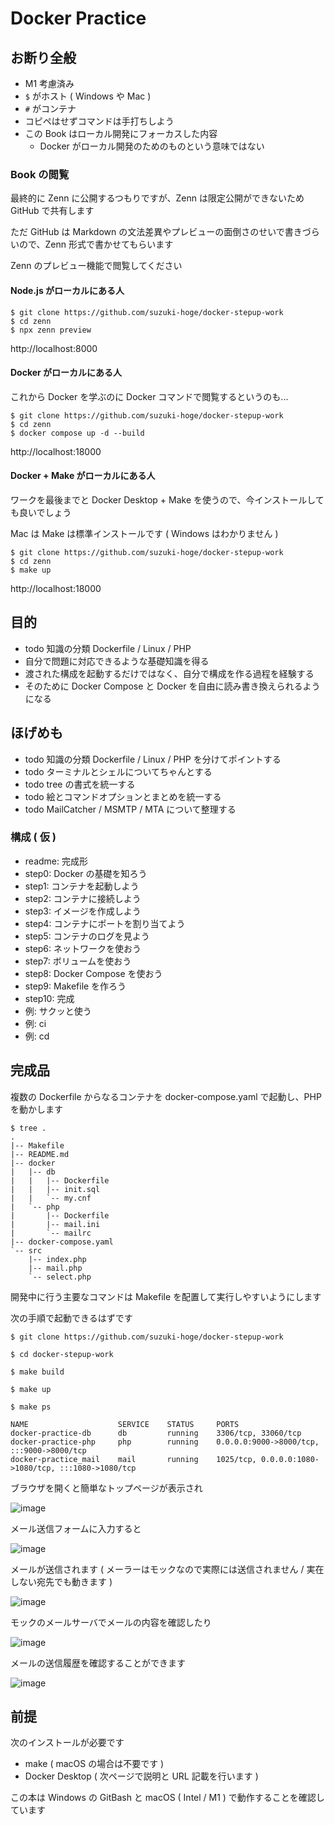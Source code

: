 # Docker Practice
## お断り全般
- M1 考慮済み
- `$` がホスト ( Windows や Mac )
- `#` がコンテナ
- コピペはせずコマンドは手打ちしよう
- この Book はローカル開発にフォーカスした内容
  - Docker がローカル開発のためのものという意味ではない

### Book の閲覧
最終的に Zenn に公開するつもりですが、Zenn は限定公開ができないため GitHub で共有します

ただ GitHub は Markdown の文法差異やプレビューの面倒さのせいで書きづらいので、Zenn 形式で書かせてもらいます

Zenn のプレビュー機能で閲覧してください

#### Node.js がローカルにある人
```
$ git clone https://github.com/suzuki-hoge/docker-stepup-work
$ cd zenn
$ npx zenn preview
```

http://localhost:8000

#### Docker がローカルにある人
これから Docker を学ぶのに Docker コマンドで閲覧するというのも...

```
$ git clone https://github.com/suzuki-hoge/docker-stepup-work
$ cd zenn
$ docker compose up -d --build
```

http://localhost:18000

#### Docker + Make がローカルにある人
ワークを最後までと Docker Desktop + Make を使うので、今インストールしても良いでしょう

Mac は Make は標準インストールです ( Windows はわかりません )

```
$ git clone https://github.com/suzuki-hoge/docker-stepup-work
$ cd zenn
$ make up
```

http://localhost:18000

## 目的
- todo 知識の分類 Dockerfile / Linux / PHP
- 自分で問題に対応できるような基礎知識を得る
- 渡された構成を起動するだけではなく、自分で構成を作る過程を経験する
- そのために Docker Compose と Docker を自由に読み書き換えられるようになる

## ほげめも
- todo 知識の分類 Dockerfile / Linux / PHP を分けてポイントする
- todo ターミナルとシェルについてちゃんとする
- todo tree の書式を統一する
- todo 絵とコマンドオプションとまとめを統一する
- todo MailCatcher / MSMTP / MTA について整理する

### 構成 ( 仮 )
- readme: 完成形
- step0: Docker の基礎を知ろう
- step1: コンテナを起動しよう
- step2: コンテナに接続しよう
- step3: イメージを作成しよう
- step4: コンテナにポートを割り当てよう
- step5: コンテナのログを見よう
- step6: ネットワークを使おう
- step7: ボリュームを使おう
- step8: Docker Compose を使おう
- step9: Makefile を作ろう
- step10: 完成
- 例: サクッと使う
- 例: ci
- 例: cd

## 完成品
複数の Dockerfile からなるコンテナを docker-compose.yaml で起動し、PHP を動かします

```
$ tree .
.
|-- Makefile
|-- README.md
|-- docker
|   |-- db
|   |   |-- Dockerfile
|   |   |-- init.sql
|   |   `-- my.cnf
|   `-- php
|       |-- Dockerfile
|       |-- mail.ini
|       `-- mailrc
|-- docker-compose.yaml
`-- src
    |-- index.php
    |-- mail.php
    `-- select.php
```

開発中に行う主要なコマンドは Makefile を配置して実行しやすいようにします

次の手順で起動できるはずです

```
$ git clone https://github.com/suzuki-hoge/docker-stepup-work

$ cd docker-stepup-work

$ make build

$ make up

$ make ps

NAME                    SERVICE    STATUS     PORTS
docker-practice-db      db         running    3306/tcp, 33060/tcp
docker-practice-php     php        running    0.0.0.0:9000->8000/tcp, :::9000->8000/tcp
docker-practice_mail    mail       running    1025/tcp, 0.0.0.0:1080->1080/tcp, :::1080->1080/tcp
```

ブラウザを開くと簡単なトップページが表示され

![image](./image/demo-top.png)

メール送信フォームに入力すると

![image](./image/demo-send.png)

メールが送信されます ( メーラーはモックなので実際には送信されません / 実在しない宛先でも動きます )

![image](./image/demo-result.png)

モックのメールサーバでメールの内容を確認したり

![image](./image/demo-mailer.png)

メールの送信履歴を確認することができます

![image](./image/demo-history.png)

## 前提
次のインストールが必要です

- make ( macOS の場合は不要です )
- Docker Desktop ( 次ページで説明と URL 記載を行います )

この本は Windows の GitBash と macOS ( Intel / M1 ) で動作することを確認しています

